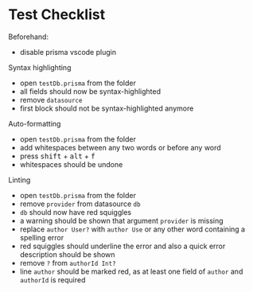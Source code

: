 # Test Checklist
Beforehand:
- disable prisma vscode plugin

Syntax highlighting
- open `testDb.prisma` from the folder
- all fields should now be syntax-highlighted 
- remove `datasource`
- first block should not be syntax-highlighted anymore

Auto-formatting
- open `testDb.prisma` from the folder
- add whitespaces between any two words or before any word
- press <kbd>shift</kbd> + <kbd>alt</kbd> + <kbd>f</kbd>
- whitespaces should be undone

Linting
- open `testDb.prisma` from the folder
- remove `provider` from datasource `db`
- `db` should now have red squiggles
- a warning should be shown that argument `provider` is missing
- replace `author User?` with `author Use` or any other word containing a spelling error
- red squiggles should underline the error and also a quick error description should be shown
- remove `?` from `authorId Int?`
- line `author` should be marked red, as at least one field of  `author` and `authorId` is required 
